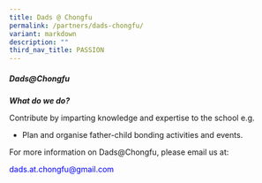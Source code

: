 ```yaml
---
title: Dads @ Chongfu
permalink: /partners/dads-chongfu/
variant: markdown
description: ""
third_nav_title: PASSION
---
```

<h5><strong>Dads@Chongfu</strong></h5>
<p><strong><em>What do we do?</em></strong></p>
<p>Contribute by imparting knowledge and expertise to the school e.g.</p>
<ul data-tight="true" class="tight">
<li><p>Plan and organise father-child bonding activities and events.</p></li>
</ul>
<p>For more information on Dads@Chongfu, please email us at: </p><div style="color:blue">dads.at.chongfu@gmail.com
<p></p></div>